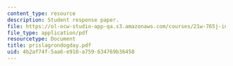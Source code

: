 ```yaml
---
content_type: resource
description: Student response paper.
file: https://ol-ocw-studio-app-qa.s3.amazonaws.com/courses/21w-765j-interactive-and-non-linear-narrative-theory-and-practice-spring-2004/4b2af74f5aa6e910a759634769b36450_prislagrondogday.pdf
file_type: application/pdf
resourcetype: Document
title: prislagrondogday.pdf
uid: 4b2af74f-5aa6-e910-a759-634769b36450
---
```

